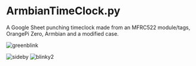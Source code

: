 # ArmbianTimeClock.py
A Google Sheet punching timeclock made from an MFRC522 module/tags, OrangePi Zero, Armbian and a modified case.  

![greenblink](https://user-images.githubusercontent.com/8212296/33339642-75c06a62-d43f-11e7-98ee-ccba8e9f4c2a.gif)
  
![sideby](https://user-images.githubusercontent.com/8212296/33340459-bd7858d6-d441-11e7-9e00-3e7ec3b27a79.jpg)
![blinky2](https://user-images.githubusercontent.com/8212296/33339935-3d6bed48-d440-11e7-80fb-850be5dc8113.gif)
